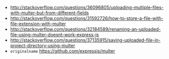 - http://stackoverflow.com/questions/36096805/uploading-multiple-files-with-multer-but-from-different-fields
- http://stackoverflow.com/questions/31592726/how-to-store-a-file-with-file-extension-with-multer
- http://stackoverflow.com/questions/32184589/renaming-an-uploaded-file-using-multer-doesnt-work-express-js
- http://stackoverflow.com/questions/37135915/saving-uploaded-file-in-project-directory-using-multer
- `originalname` https://github.com/expressjs/multer
